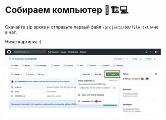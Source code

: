 # Собираем компьютер 🧮🏗💻

Скачайте zip архив и отправьте первый файл `/projects/00/file.txt` мне в чат.

Ниже картинка :)

![Instruction](./img/instruction.png)
